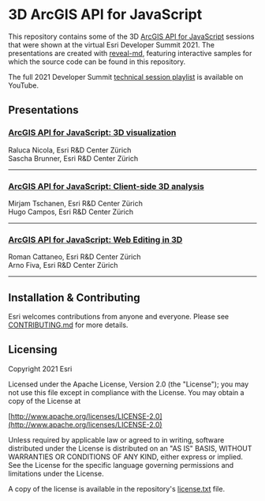 # 3D ArcGIS API for JavaScript

This repository contains some of the 3D [ArcGIS API for JavaScript](https://developers.arcgis.com/javascript/) sessions that were shown at the virtual Esri Developer Summit 2021. The presentations are created with [reveal-md](https://github.com/webpro/reveal-md), featuring interactive samples for which the source code can be found in this repository.

The full 2021 Developer Summit [technical session playlist](https://www.youtube.com/playlist?list=PLaPDDLTCmy4Ys8vfmC7DbX3FHSsyosvh7) is available on YouTube.

## Presentations

### [ArcGIS API for JavaScript: 3D visualization](./)

Raluca Nicola, Esri R&D Center Zürich \
Sascha Brunner, Esri R&D Center Zürich

---

### [ArcGIS API for JavaScript: Client-side 3D analysis](https://esridevsummit.github.io/2021-3D-jsapi/client-side-3d-analysis.html)

Mirjam Tschanen, Esri R&D Center Zürich \
Hugo Campos, Esri R&D Center Zürich

---

### [ArcGIS API for JavaScript: Web Editing in 3D](https://esridevsummit.github.io/2021-3D-jsapi/web-editing-in-3d.html)

Roman Cattaneo, Esri R&D Center Zürich \
Arno Fiva, Esri R&D Center Zürich

---

## Installation & Contributing

Esri welcomes contributions from anyone and everyone. Please see [CONTRIBUTING.md](CONTRIBUTING.md) for more details.

## Licensing

Copyright 2021 Esri

Licensed under the Apache License, Version 2.0 (the "License");
you may not use this file except in compliance with the License.
You may obtain a copy of the License at

[http://www.apache.org/licenses/LICENSE-2.0](http://www.apache.org/licenses/LICENSE-2.0)

Unless required by applicable law or agreed to in writing, software
distributed under the License is distributed on an "AS IS" BASIS,
WITHOUT WARRANTIES OR CONDITIONS OF ANY KIND, either express or implied.
See the License for the specific language governing permissions and
limitations under the License.

A copy of the license is available in the repository's [license.txt](./license.txt) file.
